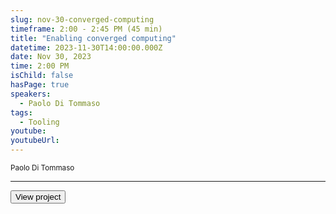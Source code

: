 ```yaml
---
slug: nov-30-converged-computing
timeframe: 2:00 - 2:45 PM (45 min)
title: "Enabling converged computing"
datetime: 2023-11-30T14:00:00.000Z
date: Nov 30, 2023
time: 2:00 PM
isChild: false
hasPage: true
speakers:
  - Paolo Di Tommaso
tags:
  - Tooling
youtube: 
youtubeUrl: 
---
```

<div className="mb-4">
  <small className="typo-small">
    Paolo Di Tommaso
  </small>
</div>

<hr className="border-t border-gray-50 mb-4 opacity-20" />

<div>
  <Button to="https://seqera.io/" variant="secondary" size="md" arrow>
    View project
  </Button>
</div>